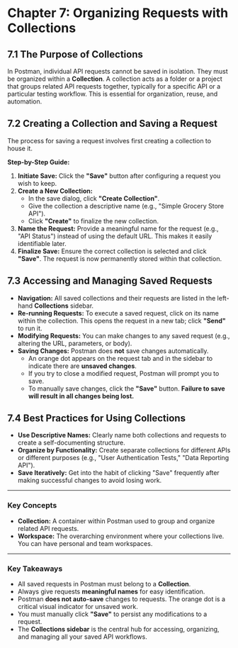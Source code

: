 # **Chapter 7: Organizing Requests with Collections**

## **7.1 The Purpose of Collections**

In Postman, individual API requests cannot be saved in isolation. They must be organized within a **Collection**. A collection acts as a folder or a project that groups related API requests together, typically for a specific API or a particular testing workflow. This is essential for organization, reuse, and automation.

## **7.2 Creating a Collection and Saving a Request**

The process for saving a request involves first creating a collection to house it.

**Step-by-Step Guide:**

1.  **Initiate Save:** Click the **"Save"** button after configuring a request you wish to keep.
2.  **Create a New Collection:**
    *   In the save dialog, click **"Create Collection"**.
    *   Give the collection a descriptive name (e.g., "Simple Grocery Store API").
    *   Click **"Create"** to finalize the new collection.
3.  **Name the Request:** Provide a meaningful name for the request (e.g., "API Status") instead of using the default URL. This makes it easily identifiable later.
4.  **Finalize Save:** Ensure the correct collection is selected and click **"Save"**. The request is now permanently stored within that collection.

## **7.3 Accessing and Managing Saved Requests**

*   **Navigation:** All saved collections and their requests are listed in the left-hand **Collections** sidebar.
*   **Re-running Requests:** To execute a saved request, click on its name within the collection. This opens the request in a new tab; click **"Send"** to run it.
*   **Modifying Requests:** You can make changes to any saved request (e.g., altering the URL, parameters, or body).
*   **Saving Changes:** Postman does **not** save changes automatically.
    *   An orange dot appears on the request tab and in the sidebar to indicate there are **unsaved changes**.
    *   If you try to close a modified request, Postman will prompt you to save.
    *   To manually save changes, click the **"Save"** button. **Failure to save will result in all changes being lost.**

## **7.4 Best Practices for Using Collections**

*   **Use Descriptive Names:** Clearly name both collections and requests to create a self-documenting structure.
*   **Organize by Functionality:** Create separate collections for different APIs or different purposes (e.g., "User Authentication Tests," "Data Reporting API").
*   **Save Iteratively:** Get into the habit of clicking "Save" frequently after making successful changes to avoid losing work.

***
### **Key Concepts**

*   **Collection:** A container within Postman used to group and organize related API requests.
*   **Workspace:** The overarching environment where your collections live. You can have personal and team workspaces.

***
### **Key Takeaways**

*   All saved requests in Postman must belong to a **Collection**.
*   Always give requests **meaningful names** for easy identification.
*   Postman **does not auto-save** changes to requests. The orange dot is a critical visual indicator for unsaved work.
*   You must manually click **"Save"** to persist any modifications to a request.
*   The **Collections sidebar** is the central hub for accessing, organizing, and managing all your saved API workflows.
